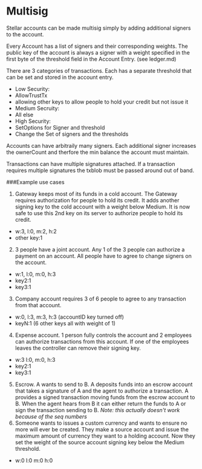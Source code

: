 # Multisig
Stellar accounts can be made multisig simply by adding additional signers to the account.

Every Account has a list of signers and their corresponding weights. The public key of the account is always a signer with a weight specified in the first byte of the threshold field in the Account Entry. (see ledger.md)

There are 3 categories of transactions. Each has a separate threshold that can be set and stored in the account entry.

* Low Security:
 * AllowTrustTx
 * allowing other keys to allow people to hold your credit but not issue it
* Medium Secruity:
 * All else
* High Security:
 * SetOptions for Signer and threshold
 * Change the Set of signers and the thresholds

Accounts can have arbitraily many signers. Each additional signer increases the ownerCount and therfore the min balance the account must maintain.

Transactions can have multiple signatures attached. If a transaction requires multiple signatures the txblob must be passed around out of band.
  
###Example use cases
1. Gateway keeps most of its funds in a cold account. The Gateway requires authorization for people to hold its credit. It adds another signing key to the cold account with a weight below Medium. It is now safe to use this 2nd key on its server to authorize people to hold its credit. 
 - w:3, l:0, m:2, h:2     
 - other key:1
2. 3 people have a joint account. Any 1 of the 3 people can authorize a payment on an account. All people have to agree to change signers on the account.
 - w:1, l:0, m:0, h:3
 - key2:1
 - key3:1
3. Company account requires 3 of 6 people to agree to any transaction from that account.
 - w:0, l:3, m:3, h:3  (accountID key turned off)
 - keyN:1  (6 other keys all with weight of 1)
4. Expense account. 1 person fully controls the account and 2 employees can authorize transactions from this account. If one of the employees leaves the controller can remove their signing key.
 - w:3 l:0, m:0, h:3
 - key2:1
 - key3:1
5. Escrow. A wants to send to B.  A deposits funds into an escrow account that takes a signature of A and the agent to authorize a transaction. A provides a signed transaction moving funds from the escrow account to B. When the agent hears from B it can either return the funds to A or sign the transaction sending to B. *Note: this actually doesn't work because of the seq numbers* 
6. Someone wants to issues a custom currency and wants to ensure no more will ever be created. They make a source account and issue the maximum amount of currency they want to a holding account. Now they set the weight of the source account signing key below the Medium threshold.
 - w:0 l:0 m:0 h:0
